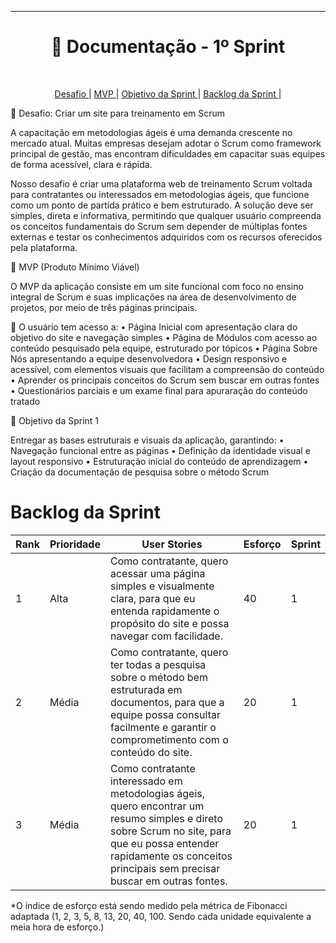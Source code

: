
<hr>
<h1 align="center"> 📎 Documentação - 1º Sprint </h1>
<br>
<p align = "center">
  <a href = "#desafio"> Desafio </a>  |
  <a href = "#mvp"> MVP </a>  |
  <a href = "#objetivo"> Objetivo da Sprint </a>  |
  <a href = "#backlog"> Backlog da Sprint </a>  | 
</p>


🏁 Desafio: Criar um site para treinamento em Scrum
<a id="desafio"></a>

A capacitação em metodologias ágeis é uma demanda crescente no mercado atual. Muitas empresas desejam adotar o Scrum como framework principal de gestão, mas encontram dificuldades em capacitar suas equipes de forma acessível, clara e rápida.

Nosso desafio é criar uma plataforma web de treinamento Scrum voltada para contratantes ou interessados em metodologias ágeis, que funcione como um ponto de partida prático e bem estruturado. A solução deve ser simples, direta e informativa, permitindo que qualquer usuário compreenda os conceitos fundamentais do Scrum sem depender de múltiplas fontes externas e testar os conhecimentos adquiridos com os recursos oferecidos pela plataforma.

🫧 MVP (Produto Mínimo Viável)
<a id="mvp"></a>

O MVP da aplicação consiste em um site funcional com foco no ensino integral de Scrum e suas implicações na área de desenvolvimento de projetos, por meio de três páginas principais.

🧱 O usuário tem acesso a:
• Página Inicial com apresentação clara do objetivo do site e navegação simples
• Página de Módulos com acesso ao conteúdo pesquisado pela equipe, estruturado por tópicos
• Página Sobre Nós apresentando a equipe desenvolvedora
• Design responsivo e acessível, com elementos visuais que facilitam a compreensão do conteúdo
• Aprender os principais conceitos do Scrum sem buscar em outras fontes
• Questionários parciais e um exame final para apuraração do conteúdo tratado


🎯 Objetivo da Sprint 1
<a id="objetivo"></a>

Entregar as bases estruturais e visuais da aplicação, garantindo:
• Navegação funcional entre as páginas
• Definição da identidade visual e layout responsivo
• Estruturação inicial do conteúdo de aprendizagem
• Criação da documentação de pesquisa sobre o método Scrum


# Backlog da Sprint
<a id="backlog"></a>


| Rank | Prioridade | User Stories                                                                                                                                                                                                             | Esforço | Sprint |
| ---- | ---------- | ------------------------------------------------------------------------------------------------------------------------------------------------------------------------------------------------------------------------ | ------- | ------ |
| 1    | Alta       | Como contratante, quero acessar uma página simples e visualmente clara, para que eu entenda rapidamente o propósito do site e possa navegar com facilidade.                                                              | 40      | 1      |
| 2    | Média      | Como contratante, quero ter todas a pesquisa sobre o método bem estruturada em documentos, para que a equipe possa consultar facilmente e garantir o comprometimento com o conteúdo do site.                             | 20      | 1      |
| 3    | Média      | Como contratante interessado em metodologias ágeis, quero encontrar um resumo simples e direto sobre Scrum no site, para que eu possa entender rapidamente os conceitos principais sem precisar buscar em outras fontes. | 20      | 1      |



*O índice de esforço está sendo medido pela métrica de Fibonacci adaptada (1, 2, 3, 5, 8, 13, 20, 40, 100. Sendo cada unidade equivalente a meia hora de esforço.)
